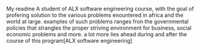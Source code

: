 My readme
A student of ALX software engineering course, with the goal of profering solution to the various problems enountered in africa and the world at large.
examples of such problems ranges fron the governmental policies that strangles the proper striving environment for business, social economic problems and more.
a lot more lies ahead during and after the course of this program[ALX software engineering]
